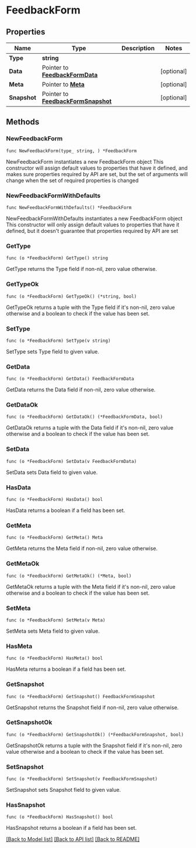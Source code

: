 # FeedbackForm

## Properties

Name | Type | Description | Notes
------------ | ------------- | ------------- | -------------
**Type** | **string** |  | 
**Data** | Pointer to [**FeedbackFormData**](FeedbackFormData.md) |  | [optional] 
**Meta** | Pointer to [**Meta**](Meta.md) |  | [optional] 
**Snapshot** | Pointer to [**FeedbackFormSnapshot**](FeedbackFormSnapshot.md) |  | [optional] 

## Methods

### NewFeedbackForm

`func NewFeedbackForm(type_ string, ) *FeedbackForm`

NewFeedbackForm instantiates a new FeedbackForm object
This constructor will assign default values to properties that have it defined,
and makes sure properties required by API are set, but the set of arguments
will change when the set of required properties is changed

### NewFeedbackFormWithDefaults

`func NewFeedbackFormWithDefaults() *FeedbackForm`

NewFeedbackFormWithDefaults instantiates a new FeedbackForm object
This constructor will only assign default values to properties that have it defined,
but it doesn't guarantee that properties required by API are set

### GetType

`func (o *FeedbackForm) GetType() string`

GetType returns the Type field if non-nil, zero value otherwise.

### GetTypeOk

`func (o *FeedbackForm) GetTypeOk() (*string, bool)`

GetTypeOk returns a tuple with the Type field if it's non-nil, zero value otherwise
and a boolean to check if the value has been set.

### SetType

`func (o *FeedbackForm) SetType(v string)`

SetType sets Type field to given value.


### GetData

`func (o *FeedbackForm) GetData() FeedbackFormData`

GetData returns the Data field if non-nil, zero value otherwise.

### GetDataOk

`func (o *FeedbackForm) GetDataOk() (*FeedbackFormData, bool)`

GetDataOk returns a tuple with the Data field if it's non-nil, zero value otherwise
and a boolean to check if the value has been set.

### SetData

`func (o *FeedbackForm) SetData(v FeedbackFormData)`

SetData sets Data field to given value.

### HasData

`func (o *FeedbackForm) HasData() bool`

HasData returns a boolean if a field has been set.

### GetMeta

`func (o *FeedbackForm) GetMeta() Meta`

GetMeta returns the Meta field if non-nil, zero value otherwise.

### GetMetaOk

`func (o *FeedbackForm) GetMetaOk() (*Meta, bool)`

GetMetaOk returns a tuple with the Meta field if it's non-nil, zero value otherwise
and a boolean to check if the value has been set.

### SetMeta

`func (o *FeedbackForm) SetMeta(v Meta)`

SetMeta sets Meta field to given value.

### HasMeta

`func (o *FeedbackForm) HasMeta() bool`

HasMeta returns a boolean if a field has been set.

### GetSnapshot

`func (o *FeedbackForm) GetSnapshot() FeedbackFormSnapshot`

GetSnapshot returns the Snapshot field if non-nil, zero value otherwise.

### GetSnapshotOk

`func (o *FeedbackForm) GetSnapshotOk() (*FeedbackFormSnapshot, bool)`

GetSnapshotOk returns a tuple with the Snapshot field if it's non-nil, zero value otherwise
and a boolean to check if the value has been set.

### SetSnapshot

`func (o *FeedbackForm) SetSnapshot(v FeedbackFormSnapshot)`

SetSnapshot sets Snapshot field to given value.

### HasSnapshot

`func (o *FeedbackForm) HasSnapshot() bool`

HasSnapshot returns a boolean if a field has been set.


[[Back to Model list]](../README.md#documentation-for-models) [[Back to API list]](../README.md#documentation-for-api-endpoints) [[Back to README]](../README.md)


